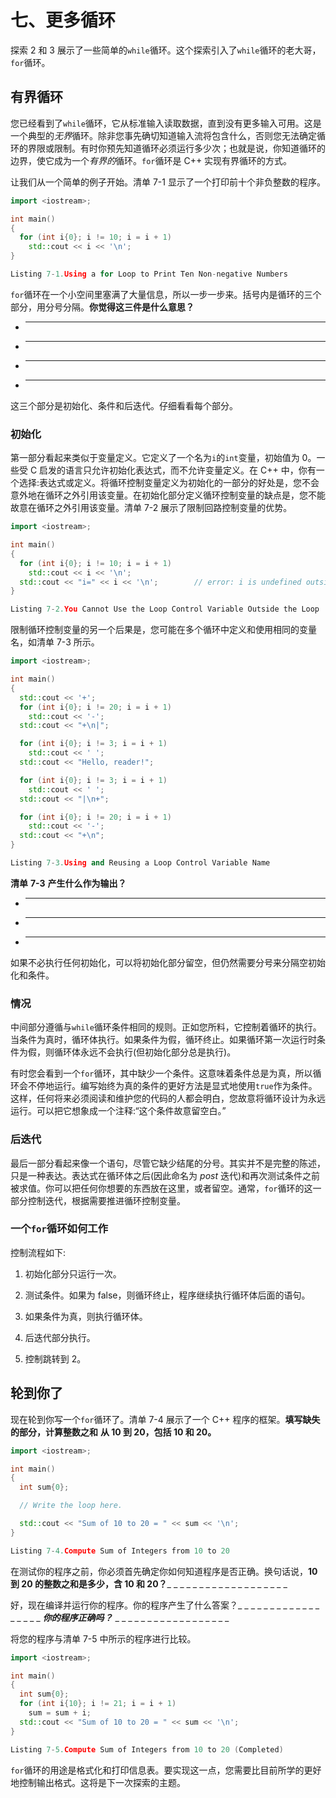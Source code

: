 # 七、更多循环

探索 2 和 3 展示了一些简单的`while`循环。这个探索引入了`while`循环的老大哥，`for`循环。

## 有界循环

您已经看到了`while`循环，它从标准输入读取数据，直到没有更多输入可用。这是一个典型的*无界*循环。除非您事先确切知道输入流将包含什么，否则您无法确定循环的界限或限制。有时你预先知道循环必须运行多少次；也就是说，你知道循环的边界，使它成为一个*有界的*循环。`for`循环是 C++ 实现有界循环的方式。

让我们从一个简单的例子开始。清单 7-1 显示了一个打印前十个非负整数的程序。

```cpp
import <iostream>;

int main()
{
  for (int i{0}; i != 10; i = i + 1)
    std::cout << i << '\n';
}

Listing 7-1.Using a for Loop to Print Ten Non-negative Numbers

```

`for`循环在一个小空间里塞满了大量信息，所以一步一步来。括号内是循环的三个部分，用分号分隔。**你觉得这三件是什么意思？**

*   _____________________________________________________________

*   _____________________________________________________________

*   _____________________________________________________________

*   _____________________________________________________________

这三个部分是初始化、条件和后迭代。仔细看看每个部分。

### 初始化

第一部分看起来类似于变量定义。它定义了一个名为`i`的`int`变量，初始值为 0。一些受 C 启发的语言只允许初始化表达式，而不允许变量定义。在 C++ 中，你有一个选择:表达式或定义。将循环控制变量定义为初始化的一部分的好处是，您不会意外地在循环之外引用该变量。在初始化部分定义循环控制变量的缺点是，您不能故意在循环之外引用该变量。清单 7-2 展示了限制回路控制变量的优势。

```cpp
import <iostream>;

int main()
{
  for (int i{0}; i != 10; i = i + 1)
    std::cout << i << '\n';
  std::cout << "i=" << i << '\n';        // error: i is undefined outside the loop
}

Listing 7-2.You Cannot Use the Loop Control Variable Outside the Loop

```

限制循环控制变量的另一个后果是，您可能在多个循环中定义和使用相同的变量名，如清单 7-3 所示。

```cpp
import <iostream>;

int main()
{
  std::cout << '+';
  for (int i{0}; i != 20; i = i + 1)
    std::cout << '-';
  std::cout << "+\n|";

  for (int i{0}; i != 3; i = i + 1)
    std::cout << ' ';
  std::cout << "Hello, reader!";

  for (int i{0}; i != 3; i = i + 1)
    std::cout << ' ';
  std::cout << "|\n+";

  for (int i{0}; i != 20; i = i + 1)
    std::cout << '-';
  std::cout << "+\n";
}

Listing 7-3.Using and Reusing a Loop Control Variable Name

```

**清单** **7-3** **产生什么作为输出？**

*   _____________________________________________________________

*   _____________________________________________________________

*   _____________________________________________________________

如果不必执行任何初始化，可以将初始化部分留空，但仍然需要分号来分隔空初始化和条件。

### 情况

中间部分遵循与`while`循环条件相同的规则。正如您所料，它控制着循环的执行。当条件为真时，循环体执行。如果条件为假，循环终止。如果循环第一次运行时条件为假，则循环体永远不会执行(但初始化部分总是执行)。

有时您会看到一个`for`循环，其中缺少一个条件。这意味着条件总是为真，所以循环会不停地运行。编写始终为真的条件的更好方法是显式地使用`true`作为条件。这样，任何将来必须阅读和维护您的代码的人都会明白，您故意将循环设计为永远运行。可以把它想象成一个注释:“这个条件故意留空白。”

### 后迭代

最后一部分看起来像一个语句，尽管它缺少结尾的分号。其实并不是完整的陈述，只是一种表达。表达式在循环体之后(因此命名为 *post* 迭代)和再次测试条件之前被求值。你可以把任何你想要的东西放在这里，或者留空。通常，`for`循环的这一部分控制迭代，根据需要推进循环控制变量。

### 一个`for`循环如何工作

控制流程如下:

1.  初始化部分只运行一次。

2.  测试条件。如果为 false，则循环终止，程序继续执行循环体后面的语句。

3.  如果条件为真，则执行循环体。

4.  后迭代部分执行。

5.  控制跳转到 2。

## 轮到你了

现在轮到你写一个`for`循环了。清单 7-4 展示了一个 C++ 程序的框架。**填写缺失的部分，计算整数之和** **从 10 到 20，包括 10 和 20。**

```cpp
import <iostream>;

int main()
{
  int sum{0};

  // Write the loop here.

  std::cout << "Sum of 10 to 20 = " << sum << '\n';
}

Listing 7-4.Compute Sum of Integers from 10 to 20

```

在测试你的程序之前，你必须首先确定你如何知道程序是否正确。换句话说，**10 到 20 的整数之和是多少，含 10 和 20？**_ _ _ _ _ _ _ _ _ _ _ _ _ _ _ _ _ _ _

好，现在编译并运行你的程序。你的程序产生了什么答案？_ _ _ _ _ _ _ _ _ _ _ _ _ _ _ _ _ _ _**你的程序正确吗？**_ _ _ _ _ _ _ _ _ _ _ _ _ _ _ _ _ _ _

将您的程序与清单 7-5 中所示的程序进行比较。

```cpp
import <iostream>;

int main()
{
  int sum{0};
  for (int i{10}; i != 21; i = i + 1)
    sum = sum + i;
  std::cout << "Sum of 10 to 20 = " << sum << '\n';
}

Listing 7-5.Compute Sum of Integers from 10 to 20 (Completed)

```

`for`循环的用途是格式化和打印信息表。要实现这一点，您需要比目前所学的更好地控制输出格式。这将是下一次探索的主题。